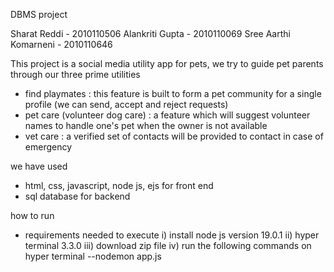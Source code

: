 DBMS project


Sharat Reddi - 2010110506
Alankriti Gupta - 2010110069
Sree Aarthi Komarneni - 2010110646


This project is a social media utility app for pets, we try to guide pet parents through our three prime utilities
- find playmates : this feature is built to form a pet community for a single profile (we can send, accept and reject requests)
- pet care (volunteer dog care) : a feature which will suggest volunteer names to handle one's pet when the owner is not available 
- vet care : a verified set of contacts will be provided to contact in case of emergency

we have used
- html, css, javascript, node js, ejs for front end
- sql database for backend


how to run
- requirements needed to execute 
 i) install node js version 19.0.1
 ii) hyper terminal 3.3.0
 iii) download zip file
 iv) run the following commands on hyper terminal
  --nodemon app.js
